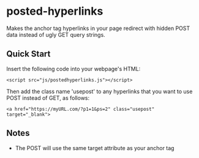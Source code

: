 # posted-hyperlinks
Makes the anchor tag hyperlinks in your page redirect with hidden POST data instead of ugly GET query strings.

## Quick Start

Insert the following code into your webpage's HTML:
```
<script src="js/postedhyperlinks.js"></script>
```
  
Then add the class name 'usepost' to any hyperlinks that you want to use POST instead of GET, as follows:

```
<a href="https://myURL.com/?p1=1&ps=2" class="usepost" target="_blank">
```

## Notes

- The POST will use the same target attribute as your anchor tag
